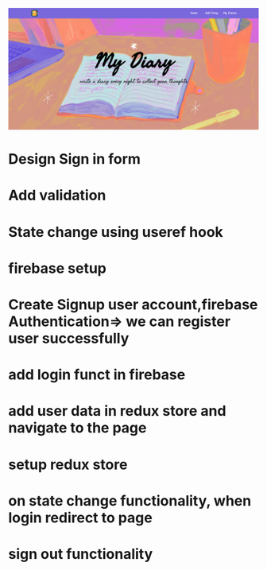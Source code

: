 ![Images](./public/images/mydiary.png)

# Design Sign in form
# Add validation
# State change using useref hook
# firebase setup
# Create Signup user account,firebase Authentication=> we can register user successfully 
# add login funct in firebase
# add user data in redux store and navigate to the page 
# setup redux store
# on state change functionality, when login redirect to page
# sign out functionality
# 
